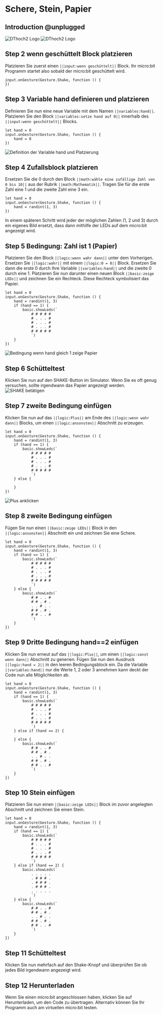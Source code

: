 # Schere, Stein, Papier
 
## Introduction @unplugged 
![DThoch2 Logo](https://raw.githubusercontent.com/mstaeuble/mc_dthoch2/master/docs/static/vorschaubild-schere-stein-papier.png)
![DThoch2 Logo](../static/vorschaubild-schere-stein-papier.png)


## Step 2 wenn geschüttelt Block platzieren 
Platzieren Sie zuerst einen ``||input:wenn geschüttelt||`` Block. Ihr micro:bit Programm startet also sobald der micro:bit geschüttelt wird. 
 
```blocks
input.onGesture(Gesture.Shake, function () {
})
```
 
## Step 3  Variable hand definieren und platzieren
Definieren Sie nun eine neue Variable mit dem Namen ``||variables:hand||``.
Platzieren Sie den Block ``||variables:setze hand auf 0||`` innerhalb des ``||input:wenn geschüttelt||`` Blocks.    
       
```blocks
let hand = 0
input.onGesture(Gesture.Shake, function () {
    hand = 0
})
```
![Definition der Variable hand und Platzierung](https://raw.githubusercontent.com/mstaeuble/mc_dthoch2/master/docs/static/MakeCode_Tutorial_Schritt_3_50.gif)
 
## Step 4 Zufallsblock platzieren
Ersetzen Sie die 0 durch den Block ``||math:wähle eine zufällige Zahl von 0 bis 10||`` aus der Rubrik ``||math:Mathematik||``.
Tragen Sie für die erste Zahl eine 1 und die zweite Zahl eine 3 ein. 
 
```blocks
let hand = 0
input.onGesture(Gesture.Shake, function () {
    hand = randint(1, 3)
})
```
In einem späteren Schritt wird jeder der möglichen Zahlen (1, 2 und 3) durch ein eigenes Bild ersetzt, dass dann mithilfe der LEDs auf dem micro:bit angezeigt wird.  
 
## Step 5 Bedingung: Zahl ist 1 (Papier)
Platzieren Sie den Block ``||logic:wenn wahr dann||`` unter dem Vorherigen.
Ersetzen Sie ``||logic:wahr||`` mit einem ``||logic:0 = 0||`` Block. Ersetzen Sie dann die erste 0 durch Ihre Variable ``||variables:hand||`` und die zweite 0 durch eine 1. 
Platzieren Sie nun darunter einen neuen Block ``||basic:zeige LEDs||`` und zeichnen Sie ein Rechteck. Diese Rechteck symbolisiert das Papier.       
 
```blocks
let hand = 0
input.onGesture(Gesture.Shake, function () {
    hand = randint(1, 3)
    if (hand == 1) {
        basic.showLeds(`
            # # # # #
            # . . . #
            # . . . #
            # . . . #
            # # # # #
            `)
    }
})
```
![Bedingung wenn hand gleich 1 zeige Papier](https://raw.githubusercontent.com/mstaeuble/mc_dthoch2/master/docs/static/MakeCode_Tutorial_Schritt_5_50.gif)
 
## Step 6 Schütteltest
Klicken Sie nun auf den SHAKE-Button im Simulator. Wenn Sie es oft genug versuchen, sollte irgendwann das Papier angezeigt werden.
![SHAKE betätigen](https://raw.githubusercontent.com/mstaeuble/mc_dthoch2/master/docs/static/MakeCode_Tutorial_Schritt_6_50.gif)
 
## Step 7 zweite Bedingung einfügen
Klicken Sie nun auf das ``||logic:Plus||`` am Ende des ``||logic:wenn wahr dann||`` Blocks,
um einen ``||logic:ansonsten||`` Abschnitt zu erzeugen.  
 
```blocks
let hand = 0
input.onGesture(Gesture.Shake, function () {
    hand = randint(1, 3)
    if (hand == 1) {
        basic.showLeds(`
            # # # # #
            # . . . #
            # . . . #
            # . . . #
            # # # # #
            `)
    } else {
        
    }
})
```
![Plus anklicken](https://raw.githubusercontent.com/mstaeuble/mc_dthoch2/master/docs/static/MakeCode_Tutorial_Schritt_7_50.gif)
 
## Step 8 zweite Bedingung einfügen
Fügen Sie nun einen ``||basic:zeige LEDs||`` Block in den ``||logic:ansonsten||`` Abschnitt ein und zeichnen Sie eine Schere.  
 
```blocks
let hand = 0
input.onGesture(Gesture.Shake, function () {
    hand = randint(1, 3)
    if (hand == 1) {
        basic.showLeds(`
            # # # # #
            # . . . #
            # . . . #
            # . . . #
            # # # # #
            `)
    } else {
        basic.showLeds(`
            # # . . #
            # # . # .
            . . # . .
            # # . # .
            # # . . #
            `)
    }
})
```
 
## Step 9 Dritte Bedingung hand==2 einfügen
Klicken Sie nun erneut auf das ``||logic:Plus||``, um einen ``||logic:sonst wenn dann||`` Abschnitt zu generien. 
Fügen Sie nun den Ausdruck ``||logic:hand = 2||`` in den leeren Bedingungsblock ein. Da die Variable ``||variables:hand||`` nur die Werte 1, 2 oder 3 annehmen kann deckt der Code nun alle Möglichkeiten ab. 
 
```blocks
let hand = 0
input.onGesture(Gesture.Shake, function () {
    hand = randint(1, 3)
    if (hand == 1) {
        basic.showLeds(`
            # # # # #
            # . . . #
            # . . . #
            # . . . #
            # # # # #
            `)
    } else if (hand == 2) {
        
    } else {
        basic.showLeds(`
            # # . . #
            # # . # .
            . . # . .
            # # . # .
            # # . . #
            `)
    }
})
```
 
## Step 10 Stein einfügen
Platzieren Sie nun einen ``||basic:zeige LEDs||`` Block im zuvor angelegten Abschnitt und zeichnen Sie einen Stein.
 
```blocks
let hand = 0
input.onGesture(Gesture.Shake, function () {
    hand = randint(1, 3)
    if (hand == 1) {
        basic.showLeds(`
            # # # # #
            # . . . #
            # . . . #
            # . . . #
            # # # # #
            `)
    } else if (hand == 2) {
        basic.showLeds(`
            . . . . .
            . # # # .
            . # # # .
            . # # # .
            . . . . .
            `)
    } else {
        basic.showLeds(`
            # # . . #
            # # . # .
            . . # . .
            # # . # .
            # # . . #
            `)
    }
})
```
 
## Step 11 Schütteltest
Klicken Sie nun mehrfach auf den Shake-Knopf und überprüfen Sie ob jedes Bild irgendwann angezeigt wird. 
 
 
## Step 12 Herunterladen
Wenn Sie einen micro:bit angeschlossen haben, klicken Sie auf Herunterladen, um den Code zu übertragen.
Alternativ können Sie Ihr Programm auch am virtuellen micro:bit testen. 
